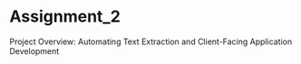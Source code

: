 # Assignment_2

Project Overview: Automating Text Extraction and Client-Facing Application Development
